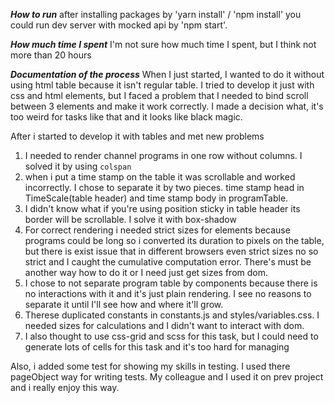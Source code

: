 ***How to run*** 
after installing packages by 'yarn install' / 'npm install' 
you could run dev server with mocked api by 'npm start'.

***How much time I spent***
I'm not sure how much time I spent, but I think not more than 20 hours

***Documentation of the process***
When I just started, I wanted to do it without using html table because it isn't regular table.
I tried to develop it just with css and html elements, but I faced a problem that I needed 
to bind scroll between 3 elements and make it work correctly. I made a decision what, 
it's too weird for tasks like that and it looks like black magic.

After i started to develop it with tables and met new problems
1) I needed to render channel programs in one row without columns. I solved it by using `colspan`
2) when i put a time stamp on the table it was scrollable and worked incorrectly. I chose to separate it by two pieces. 
time stamp head in TimeScale(table header) and time stamp body in programTable. 
3) I didn't know what if you're using position sticky in table header its border will be scrollable.
I solve it with box-shadow
4) For correct rendering i needed strict sizes for elements because programs could be long 
so i converted its duration to pixels on the table, but there is exist issue that in different 
browsers even strict sizes no so strict and I caught the cumulative computation error. 
There's must be another way how to do it or I need just get sizes from dom.
5) I chose to not separate program table by components because there is no interactions with it 
and it's just plain rendering. I see no reasons to separate it until I'll see how and where it'll grow.
6) Therese duplicated constants in constants.js and styles/variables.css. I needed sizes for calculations 
and I didn't want to interact with dom.
7) I also thought to use css-grid and scss for this task, but I could need to generate lots of cells 
for this task and it's too hard for managing

Also, i added some test for showing my skills in testing. I used there pageObject way for writing tests. 
My colleague and I used it on prev project and i really enjoy this way.
